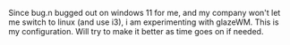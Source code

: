 Since bug.n bugged out on windows 11 for me, and my company won't let me switch to linux (and use i3), i am experimenting with glazeWM. This is my configuration. Will try to make it better as time goes on if needed.
